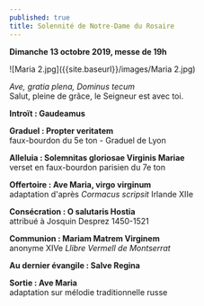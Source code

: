 ```yaml
---
published: true
title: Solennité de Notre-Dame du Rosaire
---
```

**Dimanche 13 octobre 2019, messe de 19h**  


![Maria 2.jpg]({{site.baseurl}}/images/Maria 2.jpg)


*Ave, gratia plena, Dominus tecum*  
Salut, pleine de grâce, le Seigneur est avec toi.

**Introït : Gaudeamus**

**Graduel : Propter veritatem**  
faux-bourdon du 5e ton - Graduel de Lyon

**Alleluia : Solemnitas gloriosae Virginis Mariae**  
verset en faux-bourdon parisien du 7e ton

**Offertoire : Ave Maria, virgo virginum**  
adaptation d'après *Cormacus scripsit* Irlande XIIe

**Consécration : O salutaris Hostia**  
attribué à Josquin Desprez 1450-1521

**Communion : Mariam Matrem Virginem**  
anonyme XIVe *Llibre Vermell de Montserrat*

**Au dernier évangile : Salve Regina**  

**Sortie : Ave Maria**  
adaptation sur mélodie traditionnelle russe
